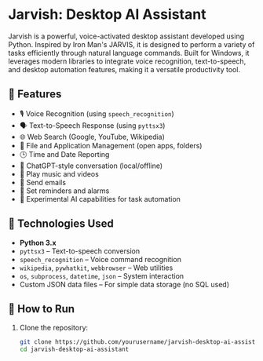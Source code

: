 # Jarvish: Desktop AI Assistant

Jarvish is a powerful, voice-activated desktop assistant developed using Python. Inspired by Iron Man's JARVIS, it is designed to perform a variety of tasks efficiently through natural language commands. Built for Windows, it leverages modern libraries to integrate voice recognition, text-to-speech, and desktop automation features, making it a versatile productivity tool.

## 🧠 Features

- 🎙️ Voice Recognition (using `speech_recognition`)
- 🗣️ Text-to-Speech Response (using `pyttsx3`)
- 🌐 Web Search (Google, YouTube, Wikipedia)
- 📂 File and Application Management (open apps, folders)
- 🕒 Time and Date Reporting
- 💬 ChatGPT-style conversation (local/offline)
- 🎵 Play music and videos
- 📧 Send emails
- 📅 Set reminders and alarms
- 🧪 Experimental AI capabilities for task automation

## 🔧 Technologies Used

- **Python 3.x**
- `pyttsx3` – Text-to-speech conversion
- `speech_recognition` – Voice command recognition
- `wikipedia`, `pywhatkit`, `webbrowser` – Web utilities
- `os`, `subprocess`, `datetime`, `json` – System interaction
- Custom JSON data files – For simple data storage (no SQL used)

## 🚀 How to Run

1. Clone the repository:
   ```bash
   git clone https://github.com/yourusername/jarvish-desktop-ai-assistant.git
   cd jarvish-desktop-ai-assistant


